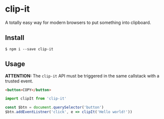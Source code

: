# clip-it

A totally easy way for modern browsers to put something into clipboard.

## Install

```
$ npm i --save clip-it
```

## Usage

**ATTENTION:** The `clip-it` API must be triggered in the same callstack with a trusted event.

```html
<button>COPY</button>
```

```javascript
import clipIt from 'clip-it'

const $btn = document.querySelector('button')
$btn.addEventListner('click', e => clipIt('Hello world!'))
```
